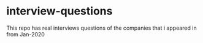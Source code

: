 # interview-questions
This repo has real interviews questions of the companies that i appeared in from Jan-2020 

